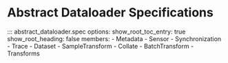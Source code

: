 # Abstract Dataloader Specifications

::: abstract_dataloader.spec
    options:
        show_root_toc_entry: true
        show_root_heading: false
        members:
        - Metadata
        - Sensor
        - Synchronization
        - Trace
        - Dataset
        - SampleTransform
        - Collate
        - BatchTransform
        - Transforms
